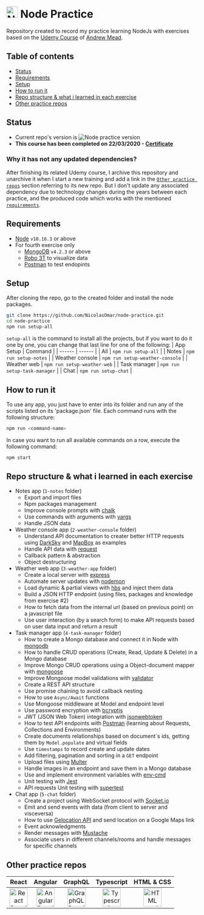 # <img src="https://cdn.simpleicons.org/node.js" title="Node Practice Repo" alt="Node Practice Repo" width="30"> Node Practice
Repository created to record my practice learning NodeJs with exercises based on the [Udemy Course](https://www.udemy.com/course/the-complete-nodejs-developer-course-2) of [Andrew Mead](https://www.udemy.com/user/andrewmead/).

## Table of contents
- [Status](#status)
- [Requirements](#requirements)
- [Setup](#setup)
- [How to run it](#how-to-run-it)
- [Repo structure & what i learned in each exercise](#repo-structure--what-i-learned-in-each-exercise)
- [Other practice repos](#other-practice-repos)

## Status
- Current repo's version is ![Node practice version](https://img.shields.io/github/package-json/v/nicolasomar/node-practice?color=success&label=%20&style=flat-square)
- **This course has been completed on 22/03/2020 - [Certificate](https://www.udemy.com/certificate/UC-8d302815-dafb-41c0-89f3-966ca887aa4c/)**

### Why it has not any updated dependencies?
After finishing its related Udemy course, I archive this repository and unarchive it when I start a new training and add a link in the [`Other practice repos`](#other-practice-repos) section referring to its new repo. But I don't update any associated dependency due to technology changes during the years between each practice, and the produced code which works with the mentioned [`requirements`](#requirements).

## Requirements
 - [Node](https://nodejs.org/en/download/) `v10.16.3` or above
 - For fourth exercise only
   - [MongoDB](https://www.mongodb.com/download-center/community) `v4.2.3` or above
   - [Robo 3T](https://robomongo.org/download) to visualize data
   - [Postman](https://www.postman.com/downloads/) to test endopints

## Setup
After cloning the repo, go to the created folder and install the node packages.
```sh
git clone https://github.com/NicolasOmar/node-practice.git
cd node-practice
npm run setup-all
```
`setup-all` is the command to install all the projects, but if you want to do it one by one, you can change that last line for one of the following:
| App Setup | Command |
| ------ | ------ |
| All | `npm run setup-all` |
| Notes | `npm run setup-notes` |
| Weather console | `npm run setup-weather-console` |
| Weather web | `npm run setup-weather-web` |
| Task manager | `npm run setup-task-manager` |
| Chat | `npm run setup-chat` |

## How to run it
To use any app, you just have to enter into its folder and run any of the scripts listed on its 'package.json' file. Each command runs with the following structure:
```sh
npm run <command-name>
```
In case you want to run all available commands on a row, execute the following command:
```sh
npm start
```

## Repo structure & what i learned in each exercise
 - Notes app (`1-notes` folder)
    - Export and import files
    - Npm packages management
    - Improve console prompts with [chalk](https://www.npmjs.com/package/chalk)
    - Use commands with arguments with [yargs](https://www.npmjs.com/package/yargs)
    - Handle JSON data
 - Weather console app (`2-weather-console` folder)
    - Understand API documentation to creater better HTTP requests using [DarkSky](darksky.net/dev) and [MapBox](docs.mapbox.com/api) as examples
    - Handle API data with [request](https://www.npmjs.com/package/request)
    - Callback pattern & abstraction
    - Object destructuring
 - Weather web app (`3-weather-app` folder)
    - Create a local server with [express](https://www.npmjs.com/package/express)
    - Automate server updates with [nodemon](https://www.npmjs.com/package/nodemon)
    - Load dynamic & partial views with [hbs](https://www.npmjs.com/package/hbs) and inject them data
    - Build a JSON HTTP endpoint (using files, packages and knowledge from exercise #2)
    - How to fetch data from the internal url (based on previous point) on a javascript file
    - Use user interaction (by a search form) to make API requests based on user data input and return a result
 - Task manager app (`4-task-manager` folder)
    - How to create a Mongo database and connect it in Node with [mongodb](https://www.npmjs.com/package/mongodb)
    - How to handle CRUD operations (Create, Read, Update & Delete) in a Mongo database
    - Improve Mongo CRUD operations using a Object-document mapper with [mongoose](https://www.npmjs.com/package/mongoose)
    - Improve Mongoose model validations with [validator](https://www.npmjs.com/package/validator)
    - Create a REST API structure
    - Use promise chaining to avoid callback nesting
    - How to use `Async/Await` functions
    - Use Mongoose middleware at Model and endpoint level
    - Use password encryption with [bcryptjs](https://www.npmjs.com/package/bcryptjs)
    - JWT (JSON Web Token) integration with [jsonwebtoken](https://www.npmjs.com/package/jsonwebtoken)
    - How to test API endpoints with [Postman](https://www.postman.com) (learning about Requests, Collections and Environments)
    - Create documents relationships based on document´s ids, getting them by `Model.populate` and virtual fields
    - Use `timestamps` to record create and update dates
    - Add filtering, pagination and sorting in a `GET` endpoint
    - Upload files using [Multer](https://www.npmjs.com/package/multer)
    - Handle images in an endpoint and save them in a Mongo database
    - Use and implement environment variables with [env-cmd](https://www.npmjs.com/package/env-cmd)
    - Unit testing with [Jest](https://jestjs.io/)
    - API requests Unit testing with [supertest](https://www.npmjs.com/package/supertest)
 - Chat app (`5-chat` folder)
    - Create a project using WebSocket protocol with [Socket.io](https://www.npmjs.com/package/socket.io)
    - Emit and send events with data (from client to server and visceversa)
    - How to use [Gelocation API](https://developer.mozilla.org/en-US/docs/Web/API/Geolocation_API) and send location on a Google Maps link
    - Event acknowledgments
    - Render messages with [Mustache](https://www.npmjs.com/package/mustache)
    - Associate users in different channels/rooms and handle messages for specific channels

## Other practice repos
| React | Angular | GraphQL | Typescript | HTML & CSS |
| :---: | :---: | :---: | :---: | :---: |
| [<img src="https://cdn.simpleicons.org/react" title="React Practice Repo" alt="React Practice Repo" width="48px">](https://github.com/NicolasOmar/react-practice) | [<img src="https://cdn.simpleicons.org/angular" title="Angular Practice Repo" alt="Angular Practice Repo" width="48px">](https://github.com/NicolasOmar/angular-practice) | [<img src="https://cdn.simpleicons.org/graphql" title="GraphQL Practice Repo" alt="GraphQL Practice Repo" width="48px">](https://github.com/NicolasOmar/graphql-practice) | [<img src="https://cdn.simpleicons.org/typescript" title="Typescript Practice Repo" alt="Typescript Practice Repo" width="48px">](https://github.com/NicolasOmar/typescript-practice) | [<img src="https://cdn.simpleicons.org/html5" title="HTML and CSS Practice Repo" alt="HTML and CSS Practice Repo" width="48px">](https://github.com/NicolasOmar/html-css-practice) |